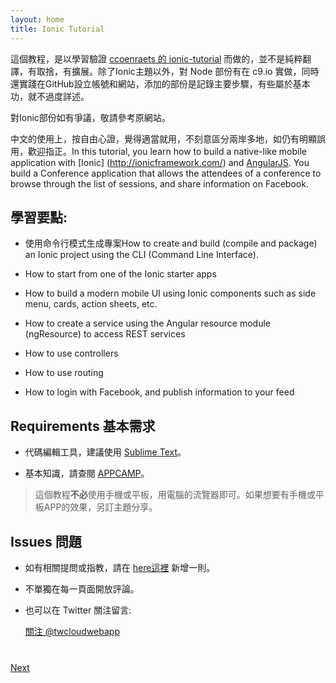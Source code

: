 ```yaml
---
layout: home
title: Ionic Tutorial
---
```

這個教程，是以學習驗證 [ccoenraets 的 ionic-tutorial](http://ccoenraets.github.io/ionic-tutorial) 而做的，並不是純粹翻譯，有取捨，有擴展。除了Ionic主題以外，對 Node 部份有在 c9.io 實做，同時還實踐在GitHub設立帳號和網站，添加的部份是記錄主要步驟，有些屬於基本功，就不過度詳述。

對Ionic部份如有爭議，敬請參考原網站。

中文的使用上，按自由心證，覺得適當就用，不刻意區分兩岸多地，如仍有明顯誤用，歡迎指正。In this tutorial, you learn how to build a native-like mobile application with  [Ionic]
(http://ionicframework.com/) and [AngularJS](https://angularjs.org/). 
You build a Conference application that allows the attendees of a conference to browse through the list of sessions, 
and share information on Facebook. 

## 學習要點:

- 使用命令行模式生成專案How to create and build (compile and package) an Ionic project using the CLI (Command Line Interface).

- How to start from one of the Ionic starter apps

- How to build a modern mobile UI using Ionic components such as side menu, cards, action sheets, etc. 

- How to create a service using the Angular resource module (ngResource) to access REST services

- How to use controllers

- How to use routing

- How to login with Facebook, and publish information to your feed


## Requirements 基本需求

- 代碼編輯工具，建議使用 [Sublime Text](http://www.sublimetext.com/)。

- 基本知識，請查閱 [APPCAMP](http://appcamp.io/)。



>這個教程**不必**使用手機或平板，用電腦的流覽器即可。如果想要有手機或平板APP的效果，另訂主題分享。

## Issues 問題

- 如有相關提問或指教，請在 [here這裡](https://github.com/twcloudwebapp/twcloudwebapp.github.io/issues) 新增一則。

- 不單獨在每一頁面開放評論。

- 也可以在 Twitter 關注留言:

    <a href="https://twitter.com/twcloudwebapp" class="twitter-follow-button" data-show-count="true" 
    data-size="large" data-lang="en">關注 
    @twcloudwebapp</a>
    <script>!function(d,s,id){var js,fjs=d.getElementsByTagName(s)[0];if(!d.getElementById(id)){js=d.createElement(s);js.id=id;js.src="//platform.twitter.com/widgets.js";fjs.parentNode.insertBefore(js,fjs);}}(document,"script","twitter-wjs");</script>

<div class="row" style="margin-top:40px;">
<div class="col-sm-12">
<a href="install-ionic.html" class="btn btn-default pull-right">Next <i class="glyphicon
glyphicon-chevron-right"></i></a>
</div>
</div>
